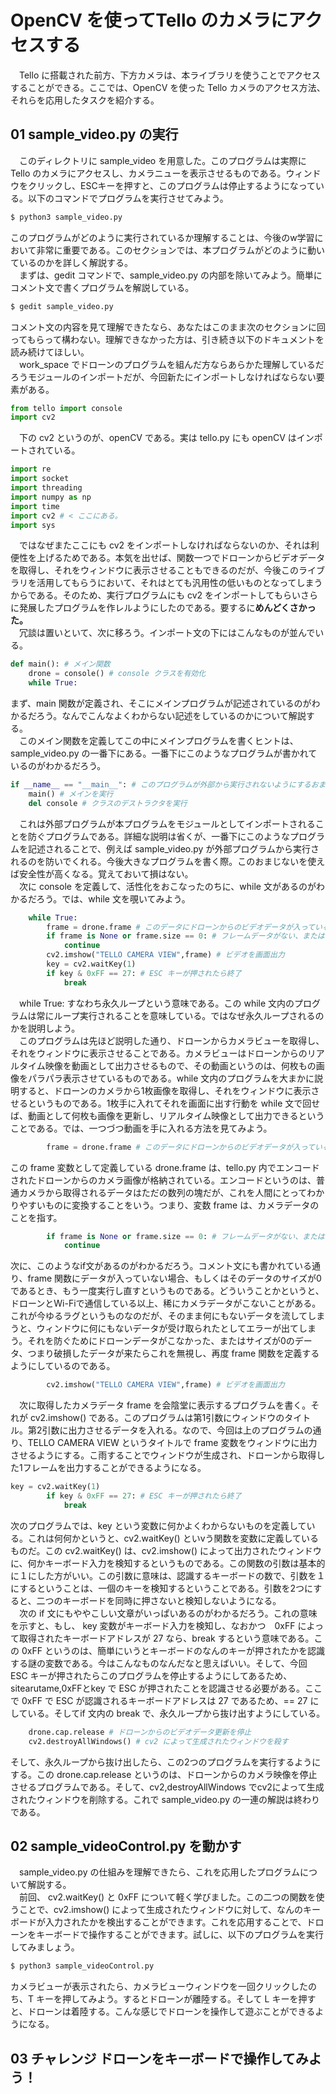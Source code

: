 # OpenCV を使ってTello のカメラにアクセスする
　Tello に搭載された前方、下方カメラは、本ライブラリを使うことでアクセスすることができる。ここでは、OpenCV を使った Tello カメラのアクセス方法、それらを応用したタスクを紹介する。
## 01 sample_video.py の実行
　このディレクトリに sample_video を用意した。このプログラムは実際に Tello のカメラにアクセスし、カメラニューを表示させるものである。ウィンドウをクリックし、ESCキーを押すと、このプログラムは停止するようになっている。以下のコマンドでプログラムを実行させてみよう。
```bash
$ python3 sample_video.py
```
このプログラムがどのように実行されているか理解することは、今後のw学習において非常に重要である。このセクションでは、本プログラムがどのように動いているのかを詳しく解説する。
<br>
　まずは、gedit コマンドで、sample_video.py の内部を除いてみよう。簡単にコメント文で書くプログラムを解説している。
```bash
$ gedit sample_video.py
```
コメント文の内容を見て理解できたなら、あなたはこのまま次のセクションに回ってもらって構わない。理解できなかった方は、引き続き以下のドキュメントを読み続けてほしい。
<br>
　work_space でドローンのプログラムを組んだ方ならあらかた理解しているだろうモジュールのインポートだが、今回新たにインポートしなければならない要素がある。
```python
from tello import console
import cv2
```
　下の cv2 というのが、openCV である。実は tello.py にも openCV はインポートされている。
```python
import re
import socket
import threading
import numpy as np
import time
import cv2 # < ここにある。
import sys
```
　ではなぜまたここにも cv2 をインポートしなければならないのか、それは利便性を上げるためである。本気を出せば、関数一つでドローンからビデオデータを取得し、それをウィンドウに表示させることもできるのだが、今後このライブラリを活用してもらうにおいて、それはとても汎用性の低いものとなってしまうからである。そのため、実行プログラムにも cv2 をインポートしてもらいさらに発展したプログラムを作レルようにしたのである。要するに**めんどくさかった。**
<br>
　冗談は置いといて、次に移ろう。インポート文の下にはこんなものが並んでいる。
```python
def main(): # メイン関数
    drone = console() # console クラスを有効化
    while True:
```
まず、main 関数が定義され、そこにメインプログラムが記述されているのがわかるだろう。なんでこんなよくわからない記述をしているのかについて解説する。
<br>
　このメイン関数を定義してこの中にメインプログラムを書くヒントは、sample_video.py の一番下にある。一番下にこのようなプログラムが書かれているのがわかるだろう。
```python
if __name__ == "__main__": # このプログラムが外部から実行されないようにするおまじない
    main() # メインを実行
    del console # クラスのデストラクタを実行
```
　これは外部プログラムが本プログラムをモジュールとしてインポートされることを防ぐプログラムである。詳細な説明は省くが、一番下にこのようなプログラムを記述されることで、例えば sample_video.py が外部プログラムから実行されるのを防いでくれる。今後大きなプログラムを書く際。このおまじないを使えば安全性が高くなる。覚えておいて損はない。
<br>
　次に console を定義して、活性化をおこなったのちに、while 文があるのがわかるだろう。では、while 文を覗いてみよう。
```python
    while True:
        frame = drone.frame # このデータにドローンからのビデオデータが入っている。
        if frame is None or frame.size == 0: # フレームデータがない、またはフレームのサイズが0の時は無視する
            continue
        cv2.imshow("TELLO CAMERA VIEW",frame) # ビデオを画面出力
        key = cv2.waitKey(1)
        if key & 0xFF == 27: # ESC キーが押されたら終了
            break
```
　while True: すなわち永久ループという意味である。この while 文内のプログラムは常にループ実行されることを意味している。ではなぜ永久ループされるのかを説明しよう。
<br>
　このプログラムは先ほど説明した通り、ドローンからカメラビューを取得し、それをウィンドウに表示させることである。カメラビューはドローンからのリアルタイム映像を動画として出力させるもので、その動画というのは、何枚もの画像をパラパラ表示させているものである。while 文内のプログラムを大まかに説明すると、ドローンのカメラから1枚画像を取得し、それをウィンドウに表示させるというものである。1枚手に入れてそれを画面に出す行動を while 文で回せば、動画として何枚も画像を更新し、リアルタイム映像として出力できるということである。では、一つづつ動画を手に入れる方法を見てみよう。
```python
        frame = drone.frame # このデータにドローンからのビデオデータが入っている。
```
この frame 変数として定義している drone.frame は、tello.py 内でエンコードされたドローンからのカメラ画像が格納されている。エンコードというのは、普通カメラから取得されるデータはただの数列の塊だが、これを人間にとってわかりやすいものに変換することをいう。つまり、変数 frame は、カメラデータのことを指す。
```python
        if frame is None or frame.size == 0: # フレームデータがない、またはフレームのサイズが0の時は無視する
            continue
```
次に、このようなif文があるのがわかるだろう。コメント文にも書かれている通り、frame 関数にデータが入っていない場合、もしくはそのデータのサイズが0であるとき、もう一度実行し直すというものである。どういうことかというと、ドローンとWi-Fiで通信している以上、稀にカメラデータがこないことがある。これが今ゆるラグというものなのだが、そのまま何にもないデータを流してしまうと、ウィンドウに何にもないデータが受け取られたとしてエラーが出てしまう。それを防ぐためにドローンデータがこなかった、またはサイズが0のデータ、つまり破損したデータが来たらこれを無視し、再度 frame 関数を定義するようにしているのである。
```python
        cv2.imshow("TELLO CAMERA VIEW",frame) # ビデオを画面出力
```
　次に取得したカメラデータ frame を会陰堂に表示するプログラムを書く。それが cv2.imshow() である。このプログラムは第1引数にウィンドウのタイトル。第2引数に出力させるデータを入れる。なので、今回は上のプログラムの通り、TELLO CAMERA VIEW というタイトルで frame 変数をウィンドウに出力させるようにする。こ雨することでウィンドウが生成され、ドローンから取得した1フレームを出力することができるようになる。
```python
key = cv2.waitKey(1)
        if key & 0xFF == 27: # ESC キーが押されたら終了
            break
```
次のプログラムでは、key という変数に何かよくわからないものを定義している。これは何何かというと、cv2.waitKey() といvう関数を変数に定義しているものだ。この cv2.waitKey() は、cv2.imshow() によって出力されたウィンドウに、何かキーボード入力を検知するというものである。この関数の引数は基本的に１にした方がいい。この引数に意味は、認識するキーボードの数で、引数を１にするということは、一個のキーを検知するということである。引数を2つにすると、二つのキーボードを同時に押さないと検知しないようになる。
<br>
　次の if 文にもややこしい文章がいっぱいあるのがわかるだろう。これの意味を示すと、もし、 key 変数がキーボード入力を検知し、なおかつ　0xFF によって取得されたキーボードアドレスが 27 なら、break するという意味である。この 0xFF というのは、簡単にいうとキーボードのなんのキーが押されたかを認識する謎の変数である。今はこんなものなんだなと思えばいい。そして、今回 ESC キーが押されたらこのプログラムを停止するようにしてあるため、sitearutame,0xFFとkey で ESC が押されたことを認識させる必要がある。ここで 0xFF で ESC が認識されるキーボードアドレスは 27 であるため、== 27 にしている。そしてif 文内の break で、永久ループから抜け出すようにしている。
```python
    drone.cap.release # ドローンからのビデオデータ更新を停止
    cv2.destroyAllWindows() # cv2 によって生成されたウィンドウを殺す
```
そして、永久ループから抜け出したら、この2つのプログラムを実行するようにする。この drone.cap.release というのは、ドローンからのカメラ映像を停止させるプログラムである。そして、cv2,destroyAllWindows でcv2によって生成されたウィンドウを削除する。これで sample_video.py の一連の解説は終わりである。
## 02 sample_videoControl.py を動かす
　sample_video.py の仕組みを理解できたら、これを応用したプログラムについて解説する。
<br>
　前回、 cv2.waitKey() と 0xFF について軽く学びました。この二つの関数を使うことで、cv2.imshow() によって生成されたウィンドウに対して、なんのキーボードが入力されたかを検出することができます。これを応用することで、ドローンをキーボードで操作することができます。試しに、以下のプログラムを実行してみましょう。
```bash
$ python3 sample_videoControl.py
```
カメラビューが表示されたら、カメラビューウィンドウを一回クリックしたのち、T キーを押してみよう。するとドローンが離陸する。そして L キーを押すと、ドローンは着陸する。こんな感じでドローンを操作して遊ぶことができるようになる。
## 03 チャレンジ ドローンをキーボードで操作してみよう！
